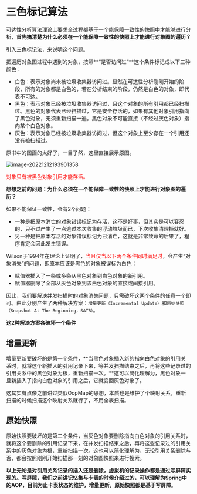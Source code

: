 # 三色标记算法

可达性分析算法理论上要求全过程都基于一个能保障一致性的快照中才能够进行分析，**首先搞清楚为什么必须在一个能保障一致性的快照上才能进行对象图的遍历？**

引入三色标记法，来说明这个问题。

把遍历对象图过程中遇到的对象，按照**“是否访问过”**这个条件标记成以下三种颜色：

- 白色：表示对象尚未被垃圾收集器访问过。显然在可达性分析刚刚开始的阶段，所有的对象都是白色的，若在分析结束的阶段，仍然是白色的对象，即代表不可达。
- 黑色：表示对象已经被垃圾收集器访问过，且这个对象的所有引用都已经扫描过。黑色的对象代表已经扫描过，它是安全存活的，如果有其他对象引用指向了黑色对象，无须重新扫描一遍。黑色对象不可能直接（不经过灰色对象）指向某个白色对象。
- 灰色：表示对象已经被垃圾收集器访问过，但这个对象上至少存在一个引用还没有被扫描过。

原书中的图画的太好了，一目了然，这里直接展示原图。

![image-20221212193901358](https://raw.githubusercontent.com/ZhengShuHai/PicGo-MarkDown/master/img/jvm/202212181150277.png)

<font color=red>对象只有被黑色对象引用才能存活。</font>

**想想之前的问题：为什么必须在一个能保障一致性的快照上才能进行对象图的遍历？**

如果不能保证一致性，会有2个问题：

- 一种是把原本消亡的对象错误标记为存活，这不是好事，但其实是可以容忍的，只不过产生了一点逃过本次收集的浮动垃圾而已，下次收集清理掉就好。
- 另一种是把原本存活的对象错误标记为已消亡，这就是非常致命的后果了，程序肯定会因此发生错误。

Wilson于1994年在理论上证明了，<font color=red>当且仅当以下两个条件同时满足时</font>，会产生“对象消失”的问题，即原本应该是黑色的对象被误标为白色：

- 赋值器插入了一条或多条从黑色对象到白色对象的新引用。
- 赋值器删除了全部从灰色对象到该白色对象的直接或间接引用。

因此，我们要解决并发扫描时的对象消失问题，只需破坏这两个条件的任意一个即可。由此分别产生了两种解决方案：`增量更新（Incremental Update）`和`原始快照（Snapshot At The Beginning，SATB）`。

**这2种解决方案各破坏一个条件**

## 增量更新

增量更新要破坏的是第一个条件，**当黑色对象插入新的指向白色对象的引用关系时，就将这个新插入的引用记录下来，等并发扫描结束之后，再将这些记录过的引用关系中的黑色对象为根，重新扫描一次。**这可以简化理解为，黑色对象一旦新插入了指向白色对象的引用之后，它就变回灰色对象了。

这其实有点像之前讲过类似OopMap的思想，本质也是维护了个映射关系，重新扫描的时候扫描这个映射关系就行了，不用全表扫描。

## 原始快照

原始快照要破坏的是第二个条件，当灰色对象要删除指向白色对象的引用关系时，就将这个要删除的引用记录下来，在并发扫描结束之后，再将这些记录过的引用关系中的灰色对象为根，重新扫描一次。这也可以简化理解为，无论引用关系删除与否，都会按照刚刚开始扫描那一刻的对象图快照来进行搜索。

**以上无论是对引用关系记录的插入还是删除，虚拟机的记录操作都是通过写屏障实现的。写屏障，我们之前讲记忆集与卡表的时候介绍过的，可以理解为Spring中的AOP，目前为止卡表状态的维护，增量更新，原始快照都是基于写屏障**。